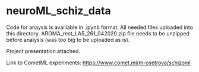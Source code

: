 # neuroML_schiz_data
Code for anaysis is availiable in .ipynb format. 
All needed files uploaded into this directory. AROMA_rest_LA5_261_042020.zip file needs to be unzipped before analysis (was too big to be uploaded as is).

Project presentation attached.

Link to CometML experiments: https://www.comet.ml/m-osetrova/schizoml
